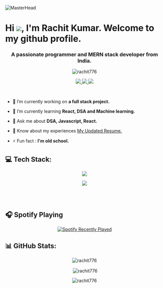 ![MasterHead](https://user-images.githubusercontent.com/10498744/210012254-234538ff-d198-48aa-8964-37e6fd45d227.gif)

# Hi ![](https://user-images.githubusercontent.com/18350557/176309783-0785949b-9127-417c-8b55-ab5a4333674e.gif), I'm Rachit Kumar. Welcome to my github profile.

<h3 align="center">A passionate programmer and MERN stack developer from India.</h3>

<p align="center"> <img src="https://komarev.com/ghpvc/?username=rachit776&label=Profile%20views&color=0e75b6&style=flat" alt="rachit776" /> </p>

<p align="center"> 
  
  <!-- <a href="https://twitter.com/@_Ilunga_0">
    <img src="https://img.shields.io/badge/Twitter-9e7661?style=for-the-badge"/>
  </a> -->
  
   <a href="https://portfolio-rachit776s-projects.vercel.app/">
    <img src="https://img.shields.io/badge/Portfolio-7a5c4b?style=for-the-badge"/>
  </a>
  
  <a href="https://www.linkedin.com/in/rachitkumar776/">
    <img src="https://img.shields.io/badge/LinkedIn-9e7661?style=for-the-badge"/>
  </a>
  
   <a href="mailto:rachtikumar776@gmail.com">
    <img src="https://img.shields.io/badge/Email-7a5c4b?style=for-the-badge"/>
  </a>

</p>

<br>

- 🔭 I’m currently working on **a full stack project.**

- 🌱 I’m currently learning **React, DSA and Machine learning.**

- 💬 Ask me about **DSA, Javascript, React.**

- 📄 Know about my experiences [My Updated Resume.]()

- ⚡ Fun fact : **I'm old school.**


<h2 align="left">💻 Tech Stack:</h2>
<p align="center">
  <a>
    <img src="https://skillicons.dev/icons?i=c,cpp,js,mongodb,express,react,nodejs,mysql" />
  </a>
</p>
<p align="center">
  <a>
    <img src="https://skillicons.dev/icons?i=html,css,py,heroku,redux,git,github" />
  </a>
</p>

<br><br>

## 🎧 Spotify Playing 

<p align="center">
  <a href="https://open.spotify.com/user/31haqy7o55wgyz7au74fvigzl5du">
    <img src="https://spotify-recently-played-readme.vercel.app/api?user=31haqy7o55wgyz7au74fvigzl5du&count=6&width=600&align=center&unique=true" alt="Spotify Recently Played" />
  </a>
</p>

## 📊 GitHub Stats:

<p align="center"><img align="center" src="https://github-readme-stats-git-masterrstaa-rickstaa.vercel.app/api/top-langs/?username=rachit776&show_icons=true&locale=en&layout=compact&theme=dark&background=000000" alt="rachit776" /></p>

<p align="center">&nbsp;<img align="center" src="https://github-readme-stats-git-masterrstaa-rickstaa.vercel.app/api/?username=rachit776&show_icons=true&locale=en&theme=dark&background=000000" alt="rachit776" /></p>

<p align="center"><img align="center" src="https://github-readme-streak-stats.herokuapp.com/?user=rachit776&theme=dark&background=000000" alt="rachit776" /></p>


